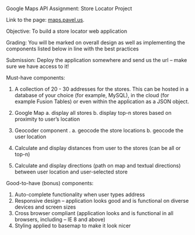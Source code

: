 Google Maps API Assignment:
Store Locator Project

Link to the page: <a href='http://maps.pavel.us/'>maps.pavel.us</a>.

Objective: To build a store locator web application

Grading: You will be marked on overall design as well as implementing the components listed below in line with the best practices

Submission: Deploy the application somewhere and send us the url – make sure we have access to it!

Must-have components:
1.	A collection of 20 - 30 addresses for the stores. This can be hosted in a database of your choice (for example, MySQL), in the cloud (for example Fusion Tables) or even within the application as a JSON object.

2.	Google Map
a.	display all stores
b.	display top-n stores based on proximity to user’s location

3.	Geocoder component
 .	     a.  geocode the store locations
     b.  geocode the user location

4.	Calculate and display distances from user to the stores (can be all or top-n)

5.	Calculate and display directions (path on map and textual directions) between user location and user-selected store

Good-to-have (bonus) components:

1.	Auto-complete functionality when user types address
2.	Responsive design – application looks good and is functional on diverse devices and screen sizes
3.	Cross browser compliant (application looks and is functional in all browsers, including – IE 8 and above)
4.	Styling applied to basemap to make it look nicer

